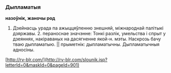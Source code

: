 ### Дыпламатыя
**назоўнік, жаночы род**

1. Дзейнасць урада па ажыццяўленню знешняй, міжнароднай палітыкі дзяржавы. 2. пераноснае значэнне: Тонкі разлік, умельства і спрыт у дзеяннях, накіраваных на дасягненне якой-н. мэты. Наскрозь бачу тваю дыпламатыю. || прыметнік: дыпламатычны. Дыпламатычныя адносіны.

<a rel="author">[http://rv-blr.com/](http://rv-blr.com/slounik.jsp?letterId=0&maskId=0&pageId=901)</a>
